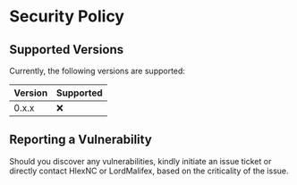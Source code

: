 # Security Policy

## Supported Versions

Currently, the following versions are supported:

| Version | Supported          |
| ------- | ------------------ |
| 0.x.x   | :x: |

## Reporting a Vulnerability

Should you discover any vulnerabilities, kindly initiate an issue ticket or directly contact HlexNC or LordMalifex, based on the criticality of the issue.
